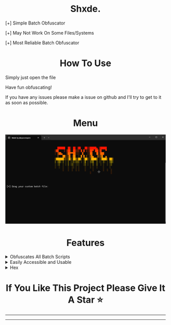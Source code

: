 <h1 align="center">
  Shxde.
</h1>

[+] Simple Batch Obfuscator

[+] May Not Work On Some Files/Systems

[+] Most Reliable Batch Obfuscator
<h1 align="center">
  How To Use
</h1>

Simply just open the file

Have fun obfuscating!

If you have any issues please make a issue on github and I'll try to get to it as soon as possible.
<h1 align="center">
  Menu
</h1>

![MenuImage/Screenshot 2024-03-19 184127.png](MenuImage/Screenshot%202024-03-19%20184127.png)


<h1 align="center">
  Features
</h1>

<details>

<summary>Obfuscates All Batch Scripts</summary>

Due to the way the script is put together, it can obfuscate pretty much all batch scripts and is very reliable.

</details>

<details>

<summary>Easily Accessible and Usable</summary>

It has a user-friendly interface, aswell as the script being setup so anybody can understand how to use it.

</details>

<details>

<summary>Hex</summary>

it will convert the contents of a batch file into hexadecimal representation, effectively obfuscating its original content.

</details>

<h1 align="center">
  If You Like This Project Please Give It A Star ⭐
</h1>

- - - - - - - - - -
- - - - - - - - - -
